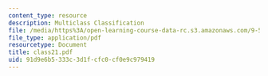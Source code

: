```yaml
---
content_type: resource
description: Multiclass Classification
file: /media/https%3A/open-learning-course-data-rc.s3.amazonaws.com/9-520-statistical-learning-theory-and-applications-spring-2003/91d9e6b5333c3d1fcfc0cf0e9c979419_class21.pdf
file_type: application/pdf
resourcetype: Document
title: class21.pdf
uid: 91d9e6b5-333c-3d1f-cfc0-cf0e9c979419
---
```

